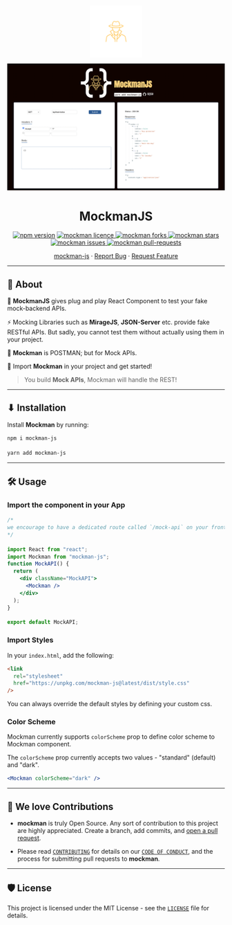 <p align="center">
  <a href="https://github.com/neogcamp/mockman" rel="noopener" target="_blank"><img src="https://github.com/neogcamp/mockman/blob/main/src/assets/Mockman.png" width="120" height="120" align="center"/></a>

</p>
<img src="https://github.com/neogcamp/mockman/blob/main/src/assets/MockImg.png" alt="mockman" />
<h1 align="center"><b>MockmanJS</b></h1>
<p align="center">
<a href="https://badge.fury.io/js/mockman-js"><img src="https://badge.fury.io/js/mockman-js.svg" alt="npm version" height="18"></a>
<a href="https://github.com/neogcamp/mockman/blob/main/LICENSE" target="blank">
<img src="https://img.shields.io/npm/l/mockman?style=flat-square" alt="mockman licence" />
</a>
<a href="https://github.com/neogcamp/mockman/fork" target="blank">
<img src="https://img.shields.io/github/forks/neogcamp/mockman?style=flat-square" alt="mockman forks"/>
</a>
<a href="https://github.com/neogcamp/mockman/stargazers" target="blank">
<img src="https://img.shields.io/github/stars/neogcamp/mockman?style=flat-square" alt="mockman stars"/>
</a>
<a href="https://github.com/neogcamp/mockman/issues" target="blank">
<img src="https://img.shields.io/github/issues/neogcamp/mockman?style=flat-square" alt="mockman issues"/>
</a>
<a href="https://github.com/neogcamp/mockman/pulls" target="blank">
<img src="https://img.shields.io/github/issues-pr/neogcamp/mockman?style=flat-square" alt="mockman pull-requests"/>
</a>

</p>

<p align="center">
    <a href="https://www.npmjs.com/package/mockman-js" target="blank">mockman-js</a>
    ·
    <a href="https://github.com/neogcamp/mockman/issues/new/choose">Report Bug</a>
    ·
    <a href="https://github.com/neogcamp/mockman/issues/new/choose">Request Feature</a>
</p>

---

## **🤔 About**

🚀 **MockmanJS** gives plug and play React Component to test your fake mock-backend APIs.

⚡ Mocking Libraries such as **MirageJS**, **JSON-Server** etc. provide fake RESTful APIs. But sadly, you cannot test them without actually using them in your project.

🌌 **Mockman** is POSTMAN; but for Mock APIs.

🤩 Import **Mockman** in your project and get started!

> You build **Mock APIs**, Mockman will handle the REST!

---

## **⬇ Installation**

Install **Mockman** by running:

```bash
npm i mockman-js

yarn add mockman-js
```

---

## **🛠️ Usage**

### **Import the component in your App**

```jsx
/*
we encourage to have a dedicated route called `/mock-api` on your frontend app where you can import Mockman and test them 
*/

import React from "react";
import Mockman from "mockman-js";
function MockAPI() {
  return (
    <div className="MockAPI">
      <Mockman />
    </div>
  );
}

export default MockAPI;
```

### **Import Styles**

In your `index.html`, add the following:

```html
<link
  rel="stylesheet"
  href="https://unpkg.com/mockman-js@latest/dist/style.css"
/>
```

You can always override the default styles by defining your custom css.

### **Color Scheme**

Mockman currently supports `colorScheme` prop to define color scheme to Mockman component.

The `colorScheme` prop currently accepts two values - "standard" (default) and "dark".

```jsx
<Mockman colorScheme="dark" />
```

---

## **💖 We love Contributions**

- **mockman** is truly Open Source. Any sort of contribution to this project are highly appreciated. Create a branch, add commits, and [open a pull request](https://github.com/neogcamp/mockman/compare).

- Please read [`CONTRIBUTING`](CONTRIBUTING.md) for details on our [`CODE OF CONDUCT`](CODE_OF_CONDUCT.md), and the process for submitting pull requests to **mockman**.

---

## **🛡️ License**

This project is licensed under the MIT License - see the [`LICENSE`](LICENSE) file for details.
